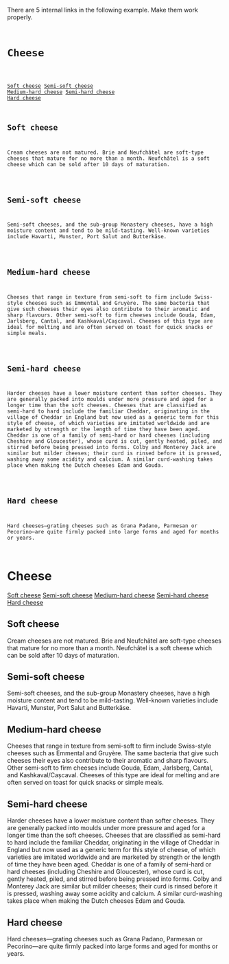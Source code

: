 There are 5 internal links in the following example.
Make them work properly.

<Editor lang="html" type="exercise">
<code>
<h1 id="title">Cheese</h1>

<a href="">Soft cheese</a>
<a href="">Semi-soft cheese</a>
<a href="">Medium-hard cheese</a>
<a href="">Semi-hard cheese</a>
<a href="">Hard cheese</a>

<h2 id="soft-cheese">Soft cheese</h2>
<p>Cream cheeses are not matured. Brie and Neufchâtel are soft-type cheeses that mature for no more than a month. Neufchâtel is a soft cheese which can be sold after 10 days of maturation.</p>

<h2 id="semi-soft-cheese">Semi-soft cheese</h2>
<p>Semi-soft cheeses, and the sub-group Monastery cheeses, have a high moisture content and tend to be mild-tasting. Well-known varieties include Havarti, Munster, Port Salut and Butterkäse.</p>

<h2 id="medium-hard-cheese">Medium-hard cheese</h2>
<p>Cheeses that range in texture from semi-soft to firm include Swiss-style cheeses such as Emmental and Gruyère. The same bacteria that give such cheeses their eyes also contribute to their aromatic and sharp flavours. Other semi-soft to firm cheeses include Gouda, Edam, Jarlsberg, Cantal, and Kashkaval/Cașcaval. Cheeses of this type are ideal for melting and are often served on toast for quick snacks or simple meals.</p>

<h2 id="semi-hard-cheese">Semi-hard cheese</h2>
<p>Harder cheeses have a lower moisture content than softer cheeses. They are generally packed into moulds under more pressure and aged for a longer time than the soft cheeses. Cheeses that are classified as semi-hard to hard include the familiar Cheddar, originating in the village of Cheddar in England but now used as a generic term for this style of cheese, of which varieties are imitated worldwide and are marketed by strength or the length of time they have been aged. Cheddar is one of a family of semi-hard or hard cheeses (including Cheshire and Gloucester), whose curd is cut, gently heated, piled, and stirred before being pressed into forms. Colby and Monterey Jack are similar but milder cheeses; their curd is rinsed before it is pressed, washing away some acidity and calcium. A similar curd-washing takes place when making the Dutch cheeses Edam and Gouda.</p>

<h2 id="hard-cheese">Hard cheese</h2>
<p>Hard cheeses—grating cheeses such as Grana Padano, Parmesan or Pecorino—are quite firmly packed into large forms and aged for months or years.</p>
</code>

<solution>
<h1 id="title">Cheese</h1>

<a href="#soft-cheese">Soft cheese</a>
<a href="#semi-soft-cheese">Semi-soft cheese</a>
<a href="#medium-hard-cheese">Medium-hard cheese</a>
<a href="#semi-hard-cheese">Semi-hard cheese</a>
<a href="#hard-cheese">Hard cheese</a>

<h2 id="soft-cheese">Soft cheese</h2>
<p>Cream cheeses are not matured. Brie and Neufchâtel are soft-type cheeses that mature for no more than a month. Neufchâtel is a soft cheese which can be sold after 10 days of maturation.</p>

<h2 id="semi-soft-cheese">Semi-soft cheese</h2>
<p>Semi-soft cheeses, and the sub-group Monastery cheeses, have a high moisture content and tend to be mild-tasting. Well-known varieties include Havarti, Munster, Port Salut and Butterkäse.</p>

<h2 id="medium-hard-cheese">Medium-hard cheese</h2>
<p>Cheeses that range in texture from semi-soft to firm include Swiss-style cheeses such as Emmental and Gruyère. The same bacteria that give such cheeses their eyes also contribute to their aromatic and sharp flavours. Other semi-soft to firm cheeses include Gouda, Edam, Jarlsberg, Cantal, and Kashkaval/Cașcaval. Cheeses of this type are ideal for melting and are often served on toast for quick snacks or simple meals.</p>

<h2 id="semi-hard-cheese">Semi-hard cheese</h2>
<p>Harder cheeses have a lower moisture content than softer cheeses. They are generally packed into moulds under more pressure and aged for a longer time than the soft cheeses. Cheeses that are classified as semi-hard to hard include the familiar Cheddar, originating in the village of Cheddar in England but now used as a generic term for this style of cheese, of which varieties are imitated worldwide and are marketed by strength or the length of time they have been aged. Cheddar is one of a family of semi-hard or hard cheeses (including Cheshire and Gloucester), whose curd is cut, gently heated, piled, and stirred before being pressed into forms. Colby and Monterey Jack are similar but milder cheeses; their curd is rinsed before it is pressed, washing away some acidity and calcium. A similar curd-washing takes place when making the Dutch cheeses Edam and Gouda.</p>

<h2 id="hard-cheese">Hard cheese</h2>
<p>Hard cheeses—grating cheeses such as Grana Padano, Parmesan or Pecorino—are quite firmly packed into large forms and aged for months or years.</p>
</solution>
</Editor>